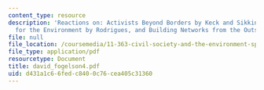 ```yaml
---
content_type: resource
description: 'Reactions on: Activists Beyond Borders by Keck and Sikkink, Advocating
  for the Environment by Rodrigues, and Building Networks from the Outside In by Reimann.'
file: null
file_location: /coursemedia/11-363-civil-society-and-the-environment-spring-2005/d431a1c66fedc8400c76cea405c31360_david_fogelson4.pdf
file_type: application/pdf
resourcetype: Document
title: david_fogelson4.pdf
uid: d431a1c6-6fed-c840-0c76-cea405c31360
---
```


